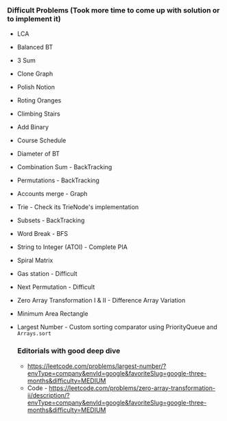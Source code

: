 ### Difficult Problems (Took more time to come up with solution or to implement it)

* LCA
* Balanced BT
* 3 Sum
* Clone Graph
* Polish Notion
* Roting Oranges
* Climbing Stairs
* Add Binary
* Course Schedule
* Diameter of BT
* Combination Sum - BackTracking
* Permutations - BackTracking
* Accounts merge - Graph
* Trie - Check its TrieNode's implementation
* Subsets - BackTracking
* Word Break - BFS
* String to Integer (ATOI) - Complete PIA
* Spiral Matrix
* Gas station - Difficult
* Next Permutation - Difficult
* Zero Array Transformation I & II - Difference Array Variation
* Minimum Area Rectangle
* Largest Number - Custom sorting comparator using PriorityQueue and ```Arrays.sort```

  ### Editorials with good deep dive
  * https://leetcode.com/problems/largest-number/?envType=company&envId=google&favoriteSlug=google-three-months&difficulty=MEDIUM
  * Code - https://leetcode.com/problems/zero-array-transformation-ii/description/?envType=company&envId=google&favoriteSlug=google-three-months&difficulty=MEDIUM
